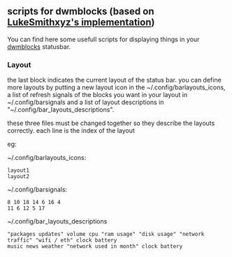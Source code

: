 ## scripts for dwmblocks (based on [LukeSmithxyz's implementation](https://github.com/LukeSmithxyz/voidrice/tree/master/.local/bin/statusbar))

You can find here some usefull scripts for displaying things in your [dwmblocks](https://github.com/LukeSmithxyz/dwmblocks) statusbar.

### Layout
the last block indicates the current layout of the status bar.
you can define more layouts by putting a new layout icon in the ~/.config/barlayouts_icons, a list of refresh signals of the blocks you want in your layout in ~/.config/barsignals and a list of layout descriptions in "~/.config/bar_layouts_descriptions".

these three files must be changed together so they describe the layouts correctly.
each line is the index of the layout

eg:

~/.config/barlayouts_icons:
```
layout1
layout2
```

~/.config/barsignals:
```
8 10 18 14 6 16 4
11 6 12 5 17
```

~/.config/bar_layouts_descriptions
```
"packages updates" volume cpu "ram usage" "disk usage" "network traffic" "wifi / eth" clock battery
music news weather "network used in month" clock battery
```

